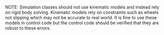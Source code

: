 NOTE: Simulation classes should not use kinematic models and instead rely on rigid body solving. 
Kinematic models rely on constraints such as wheels not slipping which may not be accurate to real world.
It is fine to use these models in control code but the control code should be verified that they are robust to these errors.
